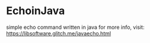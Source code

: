 # EchoinJava
simple echo command written in java
for more info, visit: https://libsoftware.glitch.me/javaecho.html
